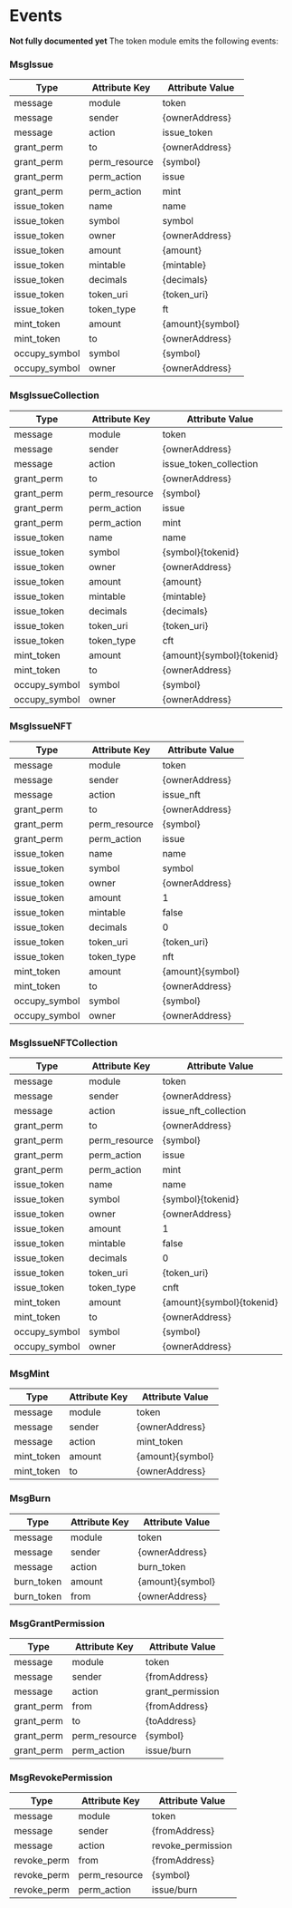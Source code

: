 # Events
**Not fully documented yet** 
The token module emits the following events:


### MsgIssue
| Type             | Attribute Key  | Attribute Value          |
|------------------|----------------|--------------------------|
| message          | module         | token                    |
| message          | sender         | {ownerAddress}           | 
| message          | action         | issue_token              |
| grant_perm       | to             | {ownerAddress}           |
| grant_perm       | perm_resource  | {symbol}                 |
| grant_perm       | perm_action    | issue                    |
| grant_perm       | perm_action    | mint                     |
| issue_token      | name           | name                     |
| issue_token      | symbol         | symbol                   |
| issue_token      | owner          | {ownerAddress}           |
| issue_token      | amount         | {amount}                 |
| issue_token      | mintable       | {mintable}               |
| issue_token      | decimals       | {decimals}               |
| issue_token      | token_uri      | {token_uri}              |
| issue_token      | token_type     | ft                       |
| mint_token       | amount         | {amount}{symbol}         |
| mint_token       | to             | {ownerAddress}           |
| occupy_symbol    | symbol         | {symbol}                 |
| occupy_symbol    | owner          | {ownerAddress}           |

### MsgIssueCollection                                                   
| Type             | Attribute Key  | Attribute Value          |
|------------------|----------------|--------------------------|
| message          | module         | token                    |
| message          | sender         | {ownerAddress}           | 
| message          | action         | issue_token_collection   |
| grant_perm       | to             | {ownerAddress}           |
| grant_perm       | perm_resource  | {symbol}                 |
| grant_perm       | perm_action    | issue                    |
| grant_perm       | perm_action    | mint                     |
| issue_token      | name           | name                     |
| issue_token      | symbol         | {symbol}{tokenid}        |
| issue_token      | owner          | {ownerAddress}           |
| issue_token      | amount         | {amount}                 |
| issue_token      | mintable       | {mintable}               |
| issue_token      | decimals       | {decimals}               |
| issue_token      | token_uri      | {token_uri}              |
| issue_token      | token_type     | cft                      |
| mint_token       | amount         | {amount}{symbol}{tokenid}|
| mint_token       | to             | {ownerAddress}           |
| occupy_symbol    | symbol         | {symbol}                 |
| occupy_symbol    | owner          | {ownerAddress}           |

### MsgIssueNFT
| Type             | Attribute Key  | Attribute Value          |
|------------------|----------------|--------------------------|
| message          | module         | token                    |
| message          | sender         | {ownerAddress}           | 
| message          | action         | issue_nft                |
| grant_perm       | to             | {ownerAddress}           |
| grant_perm       | perm_resource  | {symbol}                 |
| grant_perm       | perm_action    | issue                    |
| issue_token      | name           | name                     |
| issue_token      | symbol         | symbol                   |
| issue_token      | owner          | {ownerAddress}           |
| issue_token      | amount         | 1                        |
| issue_token      | mintable       | false                    |
| issue_token      | decimals       | 0                        |
| issue_token      | token_uri      | {token_uri}              |
| issue_token      | token_type     | nft                      |
| mint_token       | amount         | {amount}{symbol}         |
| mint_token       | to             | {ownerAddress}           |
| occupy_symbol    | symbol         | {symbol}                 |
| occupy_symbol    | owner          | {ownerAddress}           |

### MsgIssueNFTCollection                                                   
| Type             | Attribute Key  | Attribute Value          |
|------------------|----------------|--------------------------|
| message          | module         | token                    |
| message          | sender         | {ownerAddress}           | 
| message          | action         | issue_nft_collection     |
| grant_perm       | to             | {ownerAddress}           |
| grant_perm       | perm_resource  | {symbol}                 |
| grant_perm       | perm_action    | issue                    |
| grant_perm       | perm_action    | mint                     |
| issue_token      | name           | name                     |
| issue_token      | symbol         | {symbol}{tokenid}        |
| issue_token      | owner          | {ownerAddress}           |
| issue_token      | amount         | 1                        |
| issue_token      | mintable       | false                    |
| issue_token      | decimals       | 0                        |
| issue_token      | token_uri      | {token_uri}              |
| issue_token      | token_type     | cnft                     |
| mint_token       | amount         | {amount}{symbol}{tokenid}|
| mint_token       | to             | {ownerAddress}           |
| occupy_symbol    | symbol         | {symbol}                 |
| occupy_symbol    | owner          | {ownerAddress}           |

### MsgMint
| Type             | Attribute Key  | Attribute Value          |
|------------------|----------------|--------------------------|
| message          | module         | token                    |
| message          | sender         | {ownerAddress}           | 
| message          | action         | mint_token               |
| mint_token       | amount         | {amount}{symbol}         |
| mint_token       | to             | {ownerAddress}           |

### MsgBurn
| Type             | Attribute Key  | Attribute Value          |
|------------------|----------------|--------------------------|
| message          | module         | token                    |
| message          | sender         | {ownerAddress}           | 
| message          | action         | burn_token               |
| burn_token       | amount         | {amount}{symbol}         |
| burn_token       | from           | {ownerAddress}           |

### MsgGrantPermission
| Type             | Attribute Key  | Attribute Value          |
|------------------|----------------|--------------------------|
| message          | module         | token                    |
| message          | sender         | {fromAddress}            | 
| message          | action         | grant_permission         |
| grant_perm       | from           | {fromAddress}            |
| grant_perm       | to             | {toAddress}              |
| grant_perm       | perm_resource  | {symbol}                 |
| grant_perm       | perm_action    | issue/burn               |

### MsgRevokePermission
| Type             | Attribute Key  | Attribute Value          |
|------------------|----------------|--------------------------|
| message          | module         | token                    |
| message          | sender         | {fromAddress}            | 
| message          | action         | revoke_permission        |
| revoke_perm      | from           | {fromAddress}            |
| revoke_perm      | perm_resource  | {symbol}                 |
| revoke_perm      | perm_action    | issue/burn               |

